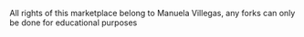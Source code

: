 All rights of this marketplace belong to Manuela Villegas, any forks can only be done for educational purposes
